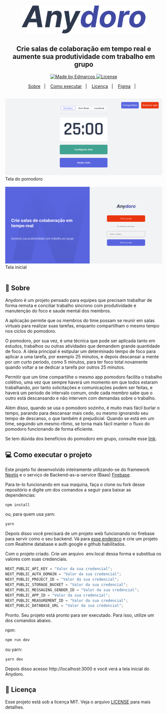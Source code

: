 <h1 align="center">
    <img alt="Anydoro" src="./public/logo.svg" width="400px" />
</h1>

<h2 align="center">
  Crie salas de colaboração em tempo real e aumente sua produtividade com trabalho em grupo
</h2>

<p align="center">

  <a href="">
    <img alt="Made by Edmarcos" src="https://img.shields.io/badge/Made%20by-Edmarcos-blueviolet">
  </a>

  <a href="LICENSE" >
    <img alt="License" src="https://img.shields.io/badge/license-MIT-blueviolet">
  </a>

</p>

<p align="center">
  <a href="#calendar-sobre">Sobre</a>&nbsp;&nbsp;&nbsp;|&nbsp;&nbsp;&nbsp;
  <a href="#computer-como-executar-o-projeto">Como executar</a>&nbsp;&nbsp;&nbsp;|&nbsp;&nbsp;&nbsp;  
  <a href="#memo-licença">Licença</a>&nbsp;&nbsp;&nbsp;|&nbsp;&nbsp;&nbsp; 
  <a href="https://www.figma.com/file/Z8BwxeiZztJozJ05YW6IQs/Anydoro?node-id=0%3A1&t=MokNqTNfSnaZynrU-1">Figma</a>&nbsp;&nbsp;&nbsp;|&nbsp;&nbsp;&nbsp; 
</p>

<br/>

<div>
  <img src="./imgs/timer.png" >
  <span> Tela do pomodoro </span>
</div>

<br/>

<div>
  <img src="./imgs/home.png" >
  <span> Tela inicial </span>
</div>

<br/>

## :calendar: Sobre

Anydoro é um projeto pensado para equipes que precisam trabalhar de forma remota e conciliar trabalho sincrono com produtividade e manutenção do foco e saude mental dos membros.

A aplicação permite que os membros do time possam se reunir em salas virtuais para realizar suas tarefas, enquanto compartilham o mesmo tempo nos ciclos do pomodoro.

O pomodoro, por sua vez, é uma técnica que pode ser aplicada tanto em estudos, trabalhos ou outras atividades que demandem grande quantidade de foco. A ideia principal é estipular um determinado tempo de foco para aplicar a uma tarefa, por exemplo 25 minutos, e depois descansar a mente por um curto período, como 5 minutos, para ter foco total novamente quando voltar a se dedicar a tarefa por outros 25 minutos.

Permitir que um time compartilhe o mesmo app pomodoro facilita o trabalho colétivo, uma vez que sempre haverá um momento em que todos estaram trabalhando, por tanto solicitações e comunicações podem ser feitas, e haverá um período de intervalo comum, onde cada membro sabe que o outro está descansando e não intervem com demandas sobre o trabalho.

Além disso, quando se usa o pomodoro sozinho, é muito mais fácil burlar o tempo, parando para descansar mais cedo, ou mesmo ignorando seu tempo de descanso, o que também é prejudicial. Quando se está em um time, seguindo um mesmo rítimo, se torna mais fácil manter o fluxo do pomodoro funcionando de forma eficiente.

Se tem dúvida dos benefícios do pomodoro em grupo, consulte esse [link](https://www.ufrgs.br/jornal/pos-graduandos-criam-grupo-online-para-seguir-o-metodo-de-estudo-pomodoro/).

## :computer: Como executar o projeto

Este projeto foi desenvolvido inteiramente utilizando-se do framework [Nextjs](https://nextjs.org/) e o serviço de Backend-as-a-service (Baas) [Firebase](https://firebase.google.com/).

Para te-lo funcionando em sua maquina, faça o clone ou fork desse repositório e digite um dos comandos a seguir para baixar as dependencias:

```sh
npm install
```

ou, para quem usa yarn:

```sh
yarn
```

Depois disso você precisará de um projeto web funcionando no firebase para servir como o seu backend. Vá para [esse endereço](https://console.firebase.google.com/) e crie um projeto com Realtime database e auth google e github habilitados.

Com o projeto criado. Crie um arquivo .env.local dessa forma e substitua os valores com suas credenciais.

```ts
NEXT_PUBLIC_API_KEY = "Valor da sua credencial";
NEXT_PUBLIC_AUTH_DOMAIN = "Valor da sua credencial";
NEXT_PUBLIC_PROJECT_ID = "Valor da sua credencial";
NEXT_PUBLIC_STORAGE_BUCKET = "Valor da sua credencial";
NEXT_PUBLIC_MESSAGING_SENDER_ID = "Valor da sua credencial";
NEXT_PUBLIC_APP_ID = "Valor da sua credencial";
NEXT_PUBLIC_MEASUREMENT_ID = "Valor da sua credencial";
NEXT_PUBLIC_DATABASE_URL = "Valor da sua credencial";
```

Pronto. Seu projeto está pronto para ser executado. Para isso, utilize um dos comandos abaixo.

npm:

```sh
npm run dev
```

ou yarn:

```sh
yarn dev
```

Depois disso acesso http://localhost:3000 e você verá a tela inicial do Anydoro.

## :memo: Licença

Esse projeto está sob a licença MIT. Veja o arquivo [LICENSE](/LICENSE) para mais detalhes.

